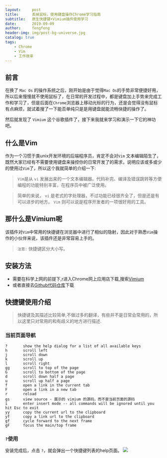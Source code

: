 ```yaml
---
layout:     post
title:      丢掉鼠标，使用键盘操作Chrome学习指南
subtitle:   原生快捷键+Vimium插件使用学习
date:       2019-09-09
author:     fengfeng
header-img: img/post-bg-universe.jpg
catalog: true
tags:
    - Chrome
    - Vim
    - 工作效率
---
```


## 前言

在换了 `Mac Os` 的操作系统之后，刚开始是由于觉得`Mac Os`的手势非常便捷好用，所以后来慢慢就不使用鼠标了，在日常的开发过程中，都是键盘加上手势来完成工作和学习了，但是后面在`Chrome`浏览器上移动光标的行为，还是会觉得没有鼠标有点麻烦，就试着搜了一下能否单纯只是是用键盘就能流畅快捷的操作了。

然后就发现了 `Vimium` 这个谷歌插件了，接下来我就来学习和演示一下它的神功吧。

## 什么是Vim

作为一个习惯于类unix开发环境的后端程序员，肯定不会对`Vim` 文本编辑陌生了，既然大家已经有不需要使用键盘来操控你的日常开发了的需求，说明应该或多或少的使用过`Vim`了，所以这个我就简单的介绍一下: 

>`Vim`是从 `vi` 发展出来的一个文本编辑器。代码补完、编译及错误跳转等方便编程的功能特别丰富，在程序员中被广泛使用。  

>简单的来说， `vi` 是老式的字处理器，不过功能已经很齐全了，但是还是有可以进步的地方。 `Vim` 则可以说是程序开发者的一项很好用的工具。

## 那什么是Vimium呢

该插件对`Vim`中常用的快捷键在浏览器中进行了相似的隐射，因此对于熟悉`Vim`操作的小伙伴来说，该插件还是非常容易上手的。

> `注意:` 快捷键区分大小写。

## 安装方法
* 需要在科学上网的前提下,r进入Chrome网上应用店下载,搜索[Vimium](https://chrome.google.com/webstore/detail/vimium/dbepggeogbaibhgnhhndojpepiihcmeb)
* 或者直接去[Github代码仓库](https://github.com/philc/vimium)下载

## 快捷键使用介绍

> 快捷键及其描述比较简单,不做过多的翻译，有些并不是日常会常用的，所以这里只对常用的和有歧义的地方进行描述.

### 当前页面导航

```Vim
?       show the help dialog for a list of all available keys
h       scroll left
j       scroll down
k       scroll up
l       scroll right
gg      scroll to top of the page
G       scroll to bottom of the page
d       scroll down half a page
u       scroll up half a page
f       open a link in the current tab
F       open a link in a new tab
r       reload
gs      view source - 展示的 vimium 的源码，而不是当前页面的源码
i       enter insert mode -- all commands will be ignored until you hit Esc to exit
yy      copy the current url to the clipboard
yf      copy a link url to the clipboard
gf      cycle forward to the next frame
gF      focus the main/top frame
```


### `?`使用
安装完成后，点击 `?`，就会弹出一个快捷键列表的help页面。
![](https://tva1.sinaimg.cn/large/007S8ZIlgy1gicoqlqmjaj30zf0u0ti7.jpg)

